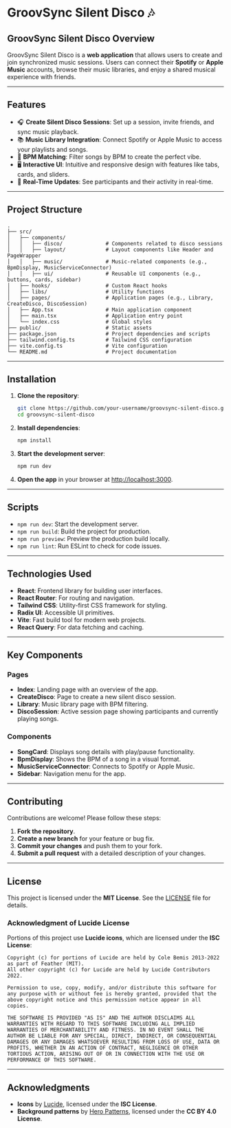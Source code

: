 # GroovSync Silent Disco 🎶

## GroovSync Silent Disco Overview

GroovSync Silent Disco is a **web application** that allows users to create and join synchronized music sessions. Users can connect their **Spotify** or **Apple Music** accounts, browse their music libraries, and enjoy a shared musical experience with friends.

---

## Features

- 🎧 **Create Silent Disco Sessions**: Set up a session, invite friends, and sync music playback.
- 📚 **Music Library Integration**: Connect Spotify or Apple Music to access your playlists and songs.
- 🎵 **BPM Matching**: Filter songs by BPM to create the perfect vibe.
- 🖥️ **Interactive UI**: Intuitive and responsive design with features like tabs, cards, and sliders.
- 🔄 **Real-Time Updates**: See participants and their activity in real-time.

---

## Project Structure

```plaintext
.
├── src/
│   ├── components/
│   │   ├── disco/              # Components related to disco sessions
│   │   ├── layout/             # Layout components like Header and PageWrapper
│   │   ├── music/              # Music-related components (e.g., BpmDisplay, MusicServiceConnector)
│   │   ├── ui/                 # Reusable UI components (e.g., buttons, cards, sidebar)
│   ├── hooks/                  # Custom React hooks
│   ├── libs/                   # Utility functions
│   ├── pages/                  # Application pages (e.g., Library, CreateDisco, DiscoSession)
│   ├── App.tsx                 # Main application component
│   ├── main.tsx                # Application entry point
│   └── index.css               # Global styles
├── public/                     # Static assets
├── package.json                # Project dependencies and scripts
├── tailwind.config.ts          # Tailwind CSS configuration
├── vite.config.ts              # Vite configuration
└── README.md                   # Project documentation
```

---

## Installation

1. **Clone the repository**:
    ```bash
    git clone https://github.com/your-username/groovsync-silent-disco.git
    cd groovsync-silent-disco
    ```

2. **Install dependencies**:
    ```bash
    npm install
    ```

3. **Start the development server**:
    ```bash
    npm run dev
    ```

4. **Open the app** in your browser at [http://localhost:3000](http://localhost:3000).

---

## Scripts

- `npm run dev`: Start the development server.
- `npm run build`: Build the project for production.
- `npm run preview`: Preview the production build locally.
- `npm run lint`: Run ESLint to check for code issues.

---

## Technologies Used

- **React**: Frontend library for building user interfaces.
- **React Router**: For routing and navigation.
- **Tailwind CSS**: Utility-first CSS framework for styling.
- **Radix UI**: Accessible UI primitives.
- **Vite**: Fast build tool for modern web projects.
- **React Query**: For data fetching and caching.

---

## Key Components

### Pages

- **Index**: Landing page with an overview of the app.
- **CreateDisco**: Page to create a new silent disco session.
- **Library**: Music library page with BPM filtering.
- **DiscoSession**: Active session page showing participants and currently playing songs.

### Components

- **SongCard**: Displays song details with play/pause functionality.
- **BpmDisplay**: Shows the BPM of a song in a visual format.
- **MusicServiceConnector**: Connects to Spotify or Apple Music.
- **Sidebar**: Navigation menu for the app.

---

## Contributing

Contributions are welcome! Please follow these steps:

1. **Fork the repository**.
2. **Create a new branch** for your feature or bug fix.
3. **Commit your changes** and push them to your fork.
4. **Submit a pull request** with a detailed description of your changes.

---

## License

This project is licensed under the **MIT License**. See the [LICENSE](./LICENSE) file for details.

### Acknowledgment of Lucide License

Portions of this project use **Lucide icons**, which are licensed under the **ISC License**:

```
Copyright (c) for portions of Lucide are held by Cole Bemis 2013-2022 as part of Feather (MIT). 
All other copyright (c) for Lucide are held by Lucide Contributors 2022.

Permission to use, copy, modify, and/or distribute this software for any purpose with or without fee is hereby granted, provided that the above copyright notice and this permission notice appear in all copies.

THE SOFTWARE IS PROVIDED "AS IS" AND THE AUTHOR DISCLAIMS ALL WARRANTIES WITH REGARD TO THIS SOFTWARE INCLUDING ALL IMPLIED WARRANTIES OF MERCHANTABILITY AND FITNESS. IN NO EVENT SHALL THE AUTHOR BE LIABLE FOR ANY SPECIAL, DIRECT, INDIRECT, OR CONSEQUENTIAL DAMAGES OR ANY DAMAGES WHATSOEVER RESULTING FROM LOSS OF USE, DATA OR PROFITS, WHETHER IN AN ACTION OF CONTRACT, NEGLIGENCE OR OTHER TORTIOUS ACTION, ARISING OUT OF OR IN CONNECTION WITH THE USE OR PERFORMANCE OF THIS SOFTWARE.
```



---

## Acknowledgments

- **Icons** by [Lucide](https://lucide.dev/), licensed under the **ISC License**.
- **Background patterns** by [Hero Patterns](https://heropatterns.com/), licensed under the **CC BY 4.0 License**.